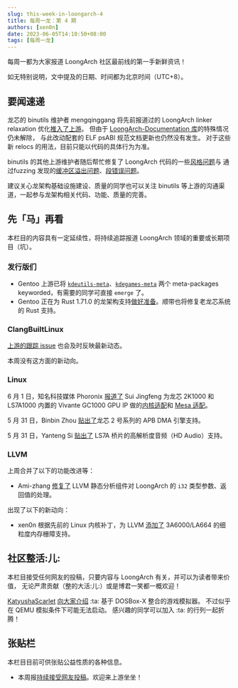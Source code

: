 ```yaml
---
slug: this-week-in-loongarch-4
title: 每周一龙：第 4 期
authors: [xen0n]
date: 2023-06-05T14:10:50+08:00
tags: [每周一龙]
---
```


每周一都为大家报道 LoongArch 社区最前线的第一手新鲜资讯！

<!-- truncate -->

如无特别说明，文中提及的日期、时间都为北京时间（UTC+8）。

## 要闻速递

龙芯的 binutils 维护者 mengqinggang 将先前报道过的 LoongArch linker relaxation
优化[推入了上游](https://sourceware.org/git/?p=binutils-gdb.git;a=commitdiff;h=57a930e3bfe4b2c7fd6463ed39311e1938513138)。
但由于 [LoongArch-Documentation 库](https://github.com/loongson/LoongArch-Documentation)的特殊情况仍未解除，
与此改动配套的 ELF psABI 规范文档更新也仍然没有发生。
对于这些新 relocs 的用法，目前只能以代码的具体行为为准。

binutils 的其他上游维护者随后帮忙修复了 LoongArch 代码的一些[风格问题](https://sourceware.org/git/?p=binutils-gdb.git;a=commitdiff;h=a15891aaea006d06066573449efbda353dd2863e)与
通过fuzzing 发现的[缓冲区溢出问题](https://sourceware.org/git/?p=binutils-gdb.git;a=commitdiff;h=74a965d8e09217f3d8f8295c9126b77cdd62b798)、[段错误问题](https://sourceware.org/git/?p=binutils-gdb.git;a=commitdiff;h=89c70cd358b8fa46b84cd100efc95495ff0160ae)。

建议关心龙架构基础设施建设、质量的同学也可以关注 binutils 等上游的沟通渠道，一起参与龙架构相关代码、功能、质量的完善。

## 先「马」再看

本栏目的内容具有一定延续性，将持续追踪报道 LoongArch 领域的重要或长期项目（坑）。

### 发行版们

* Gentoo 上游已将 [`kdeutils-meta`][kdeutils]、[`kdegames-meta`][kdegames] 两个 meta-packages keyworded，有需要的同学可直接 `emerge` 了。
* Gentoo 正在为 Rust 1.71.0 的龙架构支持[做好准备](https://github.com/gentoo/gentoo/pull/31241)。顺带也将修复老龙芯系统的 Rust 支持。

[kdeutils]: https://packages.gentoo.org/packages/kde-apps/kdeutils-meta
[kdegames]: https://packages.gentoo.org/packages/kde-apps/kdegames-meta

### ClangBuiltLinux

[上游的跟踪 issue](https://github.com/ClangBuiltLinux/linux/issues/1787)
也会及时反映最新动态。

本周没有这方面的新动向。

### Linux

6 月 1 日，知名科技媒体 Phoronix [报道了](https://www.phoronix.com/news/Loongson-Etnaviv-PCI-Driver)
Sui Jingfeng 为龙芯 2K1000 和 LS7A1000 内置的 Vivante GC1000 GPU IP
做的[内核适配](https://lore.kernel.org/lkml/20230530160126.2344425-1-suijingfeng@loongson.cn/)和
[Mesa 适配](https://gitlab.freedesktop.org/mesa/mesa/-/merge_requests/14606)。

5 月 31 日，Binbin Zhou [贴出了](https://lore.kernel.org/loongarch/cover.1685448898.git.zhoubinbin@loongson.cn/)龙芯 2 号系列的 APB DMA 引擎支持。

5 月 31 日，Yanteng Si [贴出了](https://lore.kernel.org/loongarch/cover.1685501806.git.siyanteng@loongson.cn/) LS7A 桥片的高解析度音频（HD Audio）支持。

### LLVM

上周合并了以下的功能改进等：

* Ami-zhang [修复了][D151794] LLVM 静态分析组件对 LoongArch 的 `i32` 类型参数、返回值的处理。

出现了以下的新动向：

* xen0n 根据先前的 Linux 内核补丁，为 LLVM [添加了][D151655] 3A6000/LA664 的细粒度内存栅障支持。

[D151655]: https://reviews.llvm.org/D151655
[D151794]: https://reviews.llvm.org/D151794

## 社区整活:儿:

本栏目接受任何网友的投稿，只要内容与 LoongArch 有关，并可以为读者带来价值，
无论严肃贡献（整的大活:儿:）或是博君一笑都一概欢迎！

[KatyushaScarlet](https://github.com/KatyushaScarlet)
[向大家介绍](https://katyusha.net/536.html) :ta: 基于 DOSBox-X 整合的游戏模拟器。
不过似乎在 QEMU 模拟条件下可能无法启动。
感兴趣的同学可以加入 :ta: 的行列一起折腾！

## 张贴栏

本栏目目前可供张贴公益性质的各种信息。

* 本周报[持续接受网友投稿][call-for-submissions]。欢迎来上游坐坐！

[lauosc-debian]: https://bbs.loongarch.org/d/167-lauosc-debian-12-ports
[call-for-submissions]: https://github.com/loongson-community/areweloongyet/issues/16
